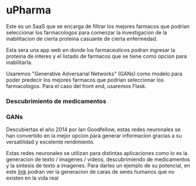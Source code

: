 # uPharma

Este es un SaaS que se encarga de filtrar los mejores farmacos que podrian seleccionar los farmacologos para comenzar la investigacion de la inabilitacion de cierta proteina casuante de cierta enfermedad. 


Esta sera una app web en donde los farmaceuticos podran ingresar la proteina de interes y el listado de farmacos que se tiene como opcion para inabilitarla. 


Usaremos "Generative Adversarial Networks" (GANs) como modelo para poder predecir los mejores farmacos que podrian seleccionar los farmacologos. Para el caso del front end, usaremos Flask.

### Descubrimiento de medicamentos



### GANs

Descubiertas el año 2014 por Ian Goodfellow, estas redes neuronales se han convertido en la mejor opcion para generar informacion gracias a su versatilidad y excelente rendimiento.

Estas redes neuronales se utilizan para distintas aplicaciones como lo es la generacion de texto / imagenes / videos, descubrimiendo de medicamentos y la sintesis de texto a imagenes. Para darles un ejemplo de su potencial, en este [link](https://www.thispersondoesnotexist.com/) podran ver la generacion de caras de seres humanos que no existen en la vida real

